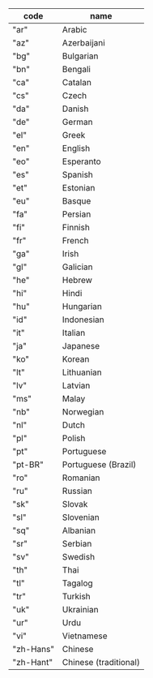 | code      | name                  |
|-----------|-----------------------|
| "ar"      | Arabic                |
| "az"      | Azerbaijani           |
| "bg"      | Bulgarian             |
| "bn"      | Bengali               |
| "ca"      | Catalan               |
| "cs"      | Czech                 |
| "da"      | Danish                |
| "de"      | German                |
| "el"      | Greek                 |
| "en"      | English               |
| "eo"      | Esperanto             |
| "es"      | Spanish               |
| "et"      | Estonian              |
| "eu"      | Basque                |
| "fa"      | Persian               |
| "fi"      | Finnish               |
| "fr"      | French                |
| "ga"      | Irish                 |
| "gl"      | Galician              |
| "he"      | Hebrew                |
| "hi"      | Hindi                 |
| "hu"      | Hungarian             |
| "id"      | Indonesian            |
| "it"      | Italian               |
| "ja"      | Japanese              |
| "ko"      | Korean                |
| "lt"      | Lithuanian            |
| "lv"      | Latvian               |
| "ms"      | Malay                 |
| "nb"      | Norwegian             |
| "nl"      | Dutch                 |
| "pl"      | Polish                |
| "pt"      | Portuguese            |
| "pt-BR"   | Portuguese (Brazil)   |
| "ro"      | Romanian              |
| "ru"      | Russian               |
| "sk"      | Slovak                |
| "sl"      | Slovenian             |
| "sq"      | Albanian              |
| "sr"      | Serbian               |
| "sv"      | Swedish               |
| "th"      | Thai                  |
| "tl"      | Tagalog               |
| "tr"      | Turkish               |
| "uk"      | Ukrainian             |
| "ur"      | Urdu                  |
| "vi"      | Vietnamese            |
| "zh-Hans" | Chinese               |
| "zh-Hant" | Chinese (traditional) |
